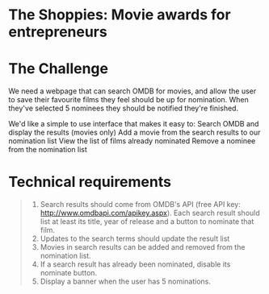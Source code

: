# The Shoppies: Movie awards for entrepreneurs

# The Challenge

We need a webpage that can search OMDB for movies, and allow the user to save their favourite films they feel should be up for nomination. When they've selected 5 nominees they should be notified they're finished.

We'd like a simple to use interface that makes it easy to:
Search OMDB and display the results (movies only)
Add a movie from the search results to our nomination list
View the list of films already nominated
Remove a nominee from the nomination list

# Technical requirements
> 1. Search results should come from OMDB's API (free API key: http://www.omdbapi.com/apikey.aspx).
Each search result should list at least its title, year of release and a button to nominate that film.
> 2. Updates to the search terms should update the result list
> 3. Movies in search results can be added and removed from the nomination list.
> 4. If a search result has already been nominated, disable its nominate button.
> 5. Display a banner when the user has 5 nominations.
